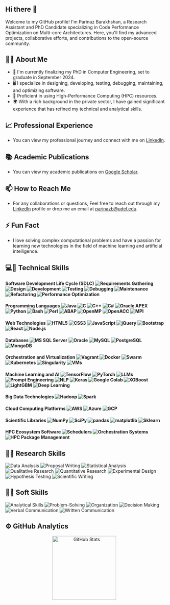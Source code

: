 ## Hi there 👋
Welcome to my GitHub profile! I'm Parinaz Barakhshan, a Research Assistant and PhD Candidate specializing in Code Performance Optimization on Multi-core Architectures. Here, you'll find my advanced projects, collaborative efforts, and contributions to the open-source community.
<!--
**parinaz2015/parinaz2015** is a ✨ _special_ ✨ repository because its `README.md` (this file) appears on your GitHub profile.

Here are some ideas to get you started:
-->

## 👨‍🎓 About Me
- 🔭 I'm currently finalizing my PhD in Computer Engineering, set to graduate in September 2024.
- 🖥️ I specialize in designing, developing, testing, debugging, maintaining, and optimizing software.
- 🚀 Proficient in using High-Performance Computing (HPC) resources.
- 🌍 With a rich background in the private sector, I have gained significant experience that has refined my technical and analytical skills.

## 📈 Professional Experience
- You can view my professional journey and connect with me on [LinkedIn](https://www.linkedin.com/in/pari-n-a-zb/).
## 📚 Academic Publications
- You can view my academic publications on [Google Scholar](https://scholar.google.com/citations?user=ky9vtrgAAAAJ&hl=en).
## 📫 How to Reach Me
- For any collaborations or questions, Feel free to reach out through my [LinkedIn](https://www.linkedin.com/in/pari-n-a-zb/) profile or drop me an email at [parinazb@udel.edu](mailto:parinazb@udel.edu).
## ⚡ Fun Fact
- I love solving complex computational problems and have a passion for learning new technologies in the field of machine learning and artificial intelligence.
## 💻🔧 Technical Skills
#### **Software Development Life Cycle (SDLC)** ![Requirements Gathering](https://img.shields.io/badge/Requirements_Gathering-%23FF7B00.svg?style=for-the-badge) ![Design](https://img.shields.io/badge/Design-%23007ACC.svg?style=for-the-badge) ![Development](https://img.shields.io/badge/Development-%2343A047.svg?style=for-the-badge) ![Testing](https://img.shields.io/badge/Testing-%23E91E63.svg?style=for-the-badge) ![Debugging](https://img.shields.io/badge/Debugging-%23FFC107.svg?style=for-the-badge) ![Maintenance](https://img.shields.io/badge/Maintenance-%23679F1C.svg?style=for-the-badge) ![Refactoring](https://img.shields.io/badge/Refactoring-%23F05033.svg?style=for-the-badge) ![Performance Optimization](https://img.shields.io/badge/Performance_Optimization-%23009688.svg?style=for-the-badge)
#### **Programming Languages** ![Java](https://img.shields.io/badge/Java-%23ED8B00.svg?style=for-the-badge&logo=java&logoColor=white) ![C](https://img.shields.io/badge/C-%2300599C.svg?style=for-the-badge&logo=c&logoColor=white) ![C++](https://img.shields.io/badge/C++-%2300599C.svg?style=for-the-badge&logo=c%2B%2B&logoColor=white) ![C#](https://img.shields.io/badge/C%23-%23239120.svg?style=for-the-badge&logo=c-sharp&logoColor=white) ![Oracle APEX](https://img.shields.io/badge/Oracle_APEX-%23F80000.svg?style=for-the-badge&logo=oracle&logoColor=white) ![Python](https://img.shields.io/badge/Python-%233776AB.svg?style=for-the-badge&logo=python&logoColor=white) ![Bash](https://img.shields.io/badge/Bash-%234EAA25.svg?style=for-the-badge&logo=gnu-bash&logoColor=white) ![Perl](https://img.shields.io/badge/Perl-%2339457E.svg?style=for-the-badge&logo=perl&logoColor=white) ![ABAP](https://img.shields.io/badge/ABAP-%230E4D92.svg?style=for-the-badge&logo=sap&logoColor=white) ![OpenMP](https://img.shields.io/badge/OpenMP-%23007ACC.svg?style=for-the-badge) ![OpenACC](https://img.shields.io/badge/OpenACC-%23007ACC.svg?style=for-the-badge) ![MPI](https://img.shields.io/badge/MPI-%23007ACC.svg?style=for-the-badge)

#### **Web Technologies** ![HTML5](https://img.shields.io/badge/HTML5-%23E34F26.svg?style=for-the-badge&logo=html5&logoColor=white) ![CSS3](https://img.shields.io/badge/CSS3-%231572B6.svg?style=for-the-badge&logo=css3&logoColor=white) ![JavaScript](https://img.shields.io/badge/JavaScript-%23F7DF1E.svg?style=for-the-badge&logo=javascript&logoColor=black) ![jQuery](https://img.shields.io/badge/jQuery-%230769AD.svg?style=for-the-badge&logo=jquery&logoColor=white) ![Bootstrap](https://img.shields.io/badge/Bootstrap-%237952B3.svg?style=for-the-badge&logo=bootstrap&logoColor=white) ![React](https://img.shields.io/badge/React-%2361DAFB.svg?style=for-the-badge&logo=react&logoColor=black) ![Node.js](https://img.shields.io/badge/Node.js-%23339933.svg?style=for-the-badge&logo=nodedotjs&logoColor=white)

#### **Databases** ![MS SQL Server](https://img.shields.io/badge/MS_SQL_Server-%23CC2927.svg?style=for-the-badge&logo=microsoft-sql-server&logoColor=white) ![Oracle](https://img.shields.io/badge/Oracle-%23F80000.svg?style=for-the-badge&logo=oracle&logoColor=white) ![MySQL](https://img.shields.io/badge/MySQL-%234479A1.svg?style=for-the-badge&logo=mysql&logoColor=white) ![PostgreSQL](https://img.shields.io/badge/PostgreSQL-%23336791.svg?style=for-the-badge&logo=postgresql&logoColor=white) ![MongoDB](https://img.shields.io/badge/MongoDB-%2347A248.svg?style=for-the-badge&logo=mongodb&logoColor=white)

#### **Orchestration and Virtualization** ![Vagrant](https://img.shields.io/badge/Vagrant-%231563BF.svg?style=for-the-badge&logo=vagrant&logoColor=white) ![Docker](https://img.shields.io/badge/Docker-%232496ED.svg?style=for-the-badge&logo=docker&logoColor=white) ![Swarm](https://img.shields.io/badge/Swarm-%232496ED.svg?style=for-the-badge&logo=docker&logoColor=white) ![Kubernetes](https://img.shields.io/badge/Kubernetes-%23326CE5.svg?style=for-the-badge&logo=kubernetes&logoColor=white) ![Singularity](https://img.shields.io/badge/Singularity-%236D6D6D.svg?style=for-the-badge&logoColor=white) ![VMs](https://img.shields.io/badge/VMs-%23BA5F04.svg?style=for-the-badge&logo=vmware&logoColor=white)

#### **Machine Learning and AI** ![TensorFlow](https://img.shields.io/badge/TensorFlow-%23FF6F00.svg?style=for-the-badge&logo=TensorFlow&logoColor=white) ![PyTorch](https://img.shields.io/badge/PyTorch-%23EE4C2C.svg?style=for-the-badge&logo=PyTorch&logoColor=white) ![LLMs](https://img.shields.io/badge/LLMs-%237300B3.svg?style=for-the-badge) ![Prompt Engineering](https://img.shields.io/badge/Prompt_Engineering-%234285F4.svg?style=for-the-badge) ![NLP](https://img.shields.io/badge/NLP-%231572B6.svg?style=for-the-badge) ![Keras](https://img.shields.io/badge/Keras-%23D00000.svg?style=for-the-badge&logo=Keras&logoColor=white) ![Google Colab](https://img.shields.io/badge/Google_Colab-%23F9AB00.svg?style=for-the-badge&logo=Google-Colab&logoColor=white) ![XGBoost](https://img.shields.io/badge/XGBoost-%23730B3.svg?style=for-the-badge) ![LightGBM](https://img.shields.io/badge/LightGBM-%2300BFFF.svg?style=for-the-badge) ![Deep Learning](https://img.shields.io/badge/Deep_Learning-%231572B6.svg?style=for-the-badge)

#### **Big Data Technologies** ![Hadoop](https://img.shields.io/badge/Hadoop-%2366CCFF.svg?style=for-the-badge&logo=Apache-Hadoop&logoColor=white) ![Spark](https://img.shields.io/badge/Spark-%23E25A1C.svg?style=for-the-badge&logo=Apache-Spark&logoColor=white)

#### **Cloud Computing Platforms** ![AWS](https://img.shields.io/badge/AWS-%23232F3E.svg?style=for-the-badge&logo=amazon-aws&logoColor=white) ![Azure](https://img.shields.io/badge/Azure-%230078D4.svg?style=for-the-badge&logo=microsoft-azure&logoColor=white) ![GCP](https://img.shields.io/badge/GCP-%234285F4.svg?style=for-the-badge&logo=google-cloud&logoColor=white)

#### **Scientific Libraries** ![NumPy](https://img.shields.io/badge/NumPy-%23013243.svg?style=for-the-badge&logo=numpy&logoColor=white) ![SciPy](https://img.shields.io/badge/SciPy-%230C55A5.svg?style=for-the-badge&logo=scipy&logoColor=white) ![pandas](https://img.shields.io/badge/pandas-%23150458.svg?style=for-the-badge&logo=pandas&logoColor=white) ![matplotlib](https://img.shields.io/badge/matplotlib-%231572B6.svg?style=for-the-badge&logo=matplotlib&logoColor=white) ![Sklearn](https://img.shields.io/badge/Sklearn-%23F7931E.svg?style=for-the-badge&logo=scikit-learn&logoColor=white)

#### **HPC Ecosystem Software** ![Schedulers](https://img.shields.io/badge/Schedulers-%23764ABC.svg?style=for-the-badge) ![Orchestration Systems](https://img.shields.io/badge/Orchestration_Systems-%234285F4.svg?style=for-the-badge) ![HPC Package Management](https://img.shields.io/badge/HPC_Package_Management-%2300BFFF.svg?style=for-the-badge)

## 🧪🔬 Research Skills
![Data Analysis](https://img.shields.io/badge/Data_Analysis-%23F9761E.svg?style=for-the-badge) ![Proposal Writing](https://img.shields.io/badge/Proposal_Writing-%231572B6.svg?style=for-the-badge) ![Statistical Analysis](https://img.shields.io/badge/Statistical_Analysis-%23DA70D6.svg?style=for-the-badge) ![Qualitative Research](https://img.shields.io/badge/Qualitative_Research-%23008B8B.svg?style=for-the-badge) ![Quantitative Research](https://img.shields.io/badge/Quantitative_Research-%23008080.svg?style=for-the-badge) ![Experimental Design](https://img.shields.io/badge/Experimental_Design-%23B22222.svg?style=for-the-badge) ![Hypothesis Testing](https://img.shields.io/badge/Hypothesis_Testing-%23FF4500.svg?style=for-the-badge) ![Scientific Writing](https://img.shields.io/badge/Scientific_Writing-%234B0082.svg?style=for-the-badge)

## 💬🤝 Soft Skills
![Analytical Skills](https://img.shields.io/badge/Analytical_Skills-%234285F4.svg?style=for-the-badge) ![Problem-Solving](https://img.shields.io/badge/Problem--Solving-%23FFD700.svg?style=for-the-badge) ![Organization](https://img.shields.io/badge/Organization-%236A5ACD.svg?style=for-the-badge) ![Decision Making](https://img.shields.io/badge/Decision_Making-%23800000.svg?style=for-the-badge) ![Verbal Communication](https://img.shields.io/badge/Verbal_Communication-%23FF6347.svg?style=for-the-badge) ![Written Communication](https://img.shields.io/badge/Written_Communication-%2320B2AA.svg?style=for-the-badge)

<!--## GitHub Analytics

![GitHub Stats](https://github-readme-stats.vercel.app/api?username=parinaz2015&show_icons=true&theme=dark) ![Top Languages](https://github-readme-stats.vercel.app/api/top-langs/?username=parinaz2015&layout=compact&theme=dark) 
-->

## ⚙️ GitHub Analytics
<div align="center"><img src="https://github-readme-stats-eight-theta.vercel.app/api?username=parinaz2015&show_icons=true&theme=dark&card_width=400&count_private=true&include_all_commits=true" alt="GitHub Stats" style="height: 200px; margin-right: 10px;"/> </div>
<!-- 
<img src="https://github-readme-stats.vercel.app/api/top-langs/?username=parinaz2015&layout=compact&theme=dark&card_width=400&count_private=true&langs_count=8" alt="Top Languages" style="height: 200px;"/>

<!--
## GitHub Analytics
<img src="https://github-readme-stats-eight-theta.vercel.app/api?username=parinaz2015&show_icons=true&theme=dark&card_width=400&count_private=true&include_all_commits=true" alt="GitHub Stats" style="height: 200px; margin-right: 10px;"/> <img src="https://github-readme-stats-eight-theta.vercel.app/api/top-langs/?username=parinaz2015&layout=compact&theme=dark&card_width=400&count_private=true&langs_count=8" alt="Top Languages" style="height: 200px;"/>


<a href="https://github.com/parinaz2015">
  
  <img height="180em" src="https://camo.githubusercontent.com/4532bcac8e0d98d85b320fe3a39486da10be6fe5a0140dbe61673e6233e5a5ac/68747470733a2f2f6769746875622d726561646d652d73746174732d65696768742d74686574612e76657263656c2e6170702f6170693f757365726e616d653d6d676c746f7273612673686f775f69636f6e733d74727565267468656d653d616c676f6c696126696e636c7564655f616c6c5f636f6d6d6974733d7472756526636f756e745f707269766174653d74727565" data-canonical-src="https://github-readme-stats-eight-theta.vercel.app/api?username=mgltorsa&amp;show_icons=true&amp;theme=algolia&amp;include_all_commits=true&amp;count_private=true" style="max-width: 100%;"><img height="180em" src="https://camo.githubusercontent.com/a7e7a13f687ebed486f3839109b7a7fc329651124607d315a0b069e14e494716/68747470733a2f2f6769746875622d726561646d652d73746174732d65696768742d74686574612e76657263656c2e6170702f6170692f746f702d6c616e67732f3f757365726e616d653d6d676c746f727361266c61796f75743d636f6d70616374266c616e67735f636f756e743d38267468656d653d616c676f6c6961" data-canonical-src="https://github-readme-stats-eight-theta.vercel.app/api/top-langs/?username=mgltorsa&amp;layout=compact&amp;langs_count=8&amp;theme=algolia" style="max-width: 100%;">
</a>
-->
